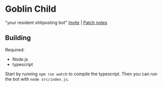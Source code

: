 Goblin Child
===

"your resident shitposting bot"
[Invite](https://discord.com/oauth2/authorize?client_id=763525517931839520&permissions=8&scope=bot%20applications.commands) | [Patch notes](patch_notes.md)

Building
---

Required:
- Node.js
- typescript

Start by running `npm run watch` to compile the typescript. Then you can run the bot with `node src/index.js`.

